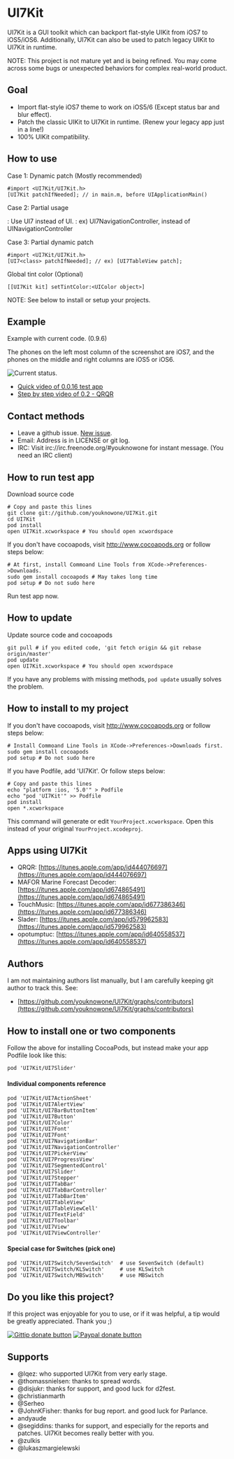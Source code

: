 UI7Kit
======

UI7Kit is a GUI toolkit which can backport flat-style UIKit from iOS7 to iOS5/iOS6. Additionally, UI7Kit can also be used to patch legacy UIKit to UI7Kit in runtime.

NOTE: This project is not mature yet and is being refined. You may come across some bugs or unexpected behaviors for complex real-world product.

Goal
----
- Import flat-style iOS7 theme to work on iOS5/6 (Except status bar and blur effect).
- Patch the classic UIKit to UI7Kit in runtime. (Renew your legacy app just in a line!)
- 100% UIKit compatibility.

How to use
----------

Case 1: Dynamic patch (Mostly recommended)

    #import <UI7Kit/UI7Kit.h>
    [UI7Kit patchIfNeeded]; // in main.m, before UIApplicationMain()

Case 2: Partial usage

: Use UI7<class> instead of UI<class>.
: ex) UI7NavigationController, instead of UINavigationController

Case 3: Partial dynamic patch

    #import <UI7Kit/UI7Kit.h>
    [UI7<class> patchIfNeeded]; // ex) [UI7TableView patch];

Global tint color (Optional)

    [[UI7Kit kit] setTintColor:<UIColor object>]

NOTE: See below to install or setup your projects.

Example
-------
Example with current code. (0.9.6)

The phones on the left most column of the screenshot are iOS7, and the phones on the middle and right columns are iOS5 or iOS6.

![Current status](https://raw.github.com/youknowone/UI7Kit/master/UI7Kit.png).

- [Quick video of 0.0.16 test app](http://www.youtube.com/watch?v=xVA5MAbUW44)
- [Step by step video of 0.2 - QRQR](http://www.youtube.com/watch?v=M2P1Um20py4)

Contact methods
---------------

- Leave a github issue. [New issue](https://github.com/youknowone/UI7Kit/issues/new).
- Email: Address is in LICENSE or git log.
- IRC: Visit irc://irc.freenode.org/#youknowone for instant message. (You need an IRC client)

How to run test app
-------------------
Download source code

    # Copy and paste this lines
    git clone git://github.com/youknowone/UI7Kit.git
    cd UI7Kit
    pod install
    open UI7Kit.xcworkspace # You should open xcwordspace

If you don't have cocoapods, visit http://www.cocoapods.org or follow steps below:

    # At first, install Commoand Line Tools from XCode->Preferences->Downloads.
    sudo gem install cocoapods # May takes long time
    pod setup # Do not sudo here

Run test app now.

How to update
-------------
Update source code and cocoapods

    git pull # if you edited code, 'git fetch origin && git rebase origin/master'
    pod update
    open UI7Kit.xcworkspace # You should open xcwordspace

If you have any problems with missing methods, `pod update` usually solves the problem.


How to install to my project
----------------------------

If you don't have cocoapods, visit http://www.cocoapods.org or follow steps below:

    # Install Commoand Line Tools in XCode->Preferences->Downloads first.
    sudo gem install cocoapods
    pod setup # Do not sudo here

If you have Podfile, add 'UI7Kit'. Or follow steps below:

    # Copy and paste this lines
    echo "platform :ios, '5.0'" > Podfile
    echo "pod 'UI7Kit'" >> Podfile
    pod install
    open *.xcworkspace

This command will generate or edit `YourProject.xcworkspace`.
Open this instead of your original `YourProject.xcodeproj`.


Apps using UI7Kit
-----------------

- QRQR: [https://itunes.apple.com/app/id444076697](https://itunes.apple.com/app/id444076697)
- MAFOR Marine Forecast Decoder: [https://itunes.apple.com/app/id674865491](https://itunes.apple.com/app/id674865491)
- TouchMusic: [https://itunes.apple.com/app/id677386346](https://itunes.apple.com/app/id677386346)
- Slader: [https://itunes.apple.com/app/id579962583](https://itunes.apple.com/app/id579962583)
- opotumptuc: [https://itunes.apple.com/app/id640558537](https://itunes.apple.com/app/id640558537)

Authors
-------

I am not maintaining authors list manually, but I am carefully keeping git author to track this. See:
- [https://github.com/youknowone/UI7Kit/graphs/contributors](https://github.com/youknowone/UI7Kit/graphs/contributors)


How to install one or two components
------------------------------------

Follow the above for installing CocoaPods, but instead make your app Podfile look like this:

    pod 'UI7Kit/UI7Slider'

#### Individual components reference

    pod 'UI7Kit/UI7ActionSheet'
    pod 'UI7Kit/UI7AlertView'
    pod 'UI7Kit/UI7BarButtonItem'
    pod 'UI7Kit/UI7Button'
    pod 'UI7Kit/UI7Color'
    pod 'UI7Kit/UI7Font'
    pod 'UI7Kit/UI7Font'
    pod 'UI7Kit/UI7NavigationBar'
    pod 'UI7Kit/UI7NavigationController'
    pod 'UI7Kit/UI7PickerView'
    pod 'UI7Kit/UI7ProgressView'
    pod 'UI7Kit/UI7SegmentedControl'
    pod 'UI7Kit/UI7Slider'
    pod 'UI7Kit/UI7Stepper'
    pod 'UI7Kit/UI7TabBar'
    pod 'UI7Kit/UI7TabBarController'
    pod 'UI7Kit/UI7TabBarItem'
    pod 'UI7Kit/UI7TableView'
    pod 'UI7Kit/UI7TableViewCell'
    pod 'UI7Kit/UI7TextField'
    pod 'UI7Kit/UI7Toolbar'
    pod 'UI7Kit/UI7View'
    pod 'UI7Kit/UI7ViewController'

#### Special case for Switches (pick one)

    pod 'UI7Kit/UI7Switch/SevenSwitch'  # use SevenSwitch (default)
    pod 'UI7Kit/UI7Switch/KLSwitch'     # use KLSwitch
    pod 'UI7Kit/UI7Switch/MBSwitch'     # use MBSwitch


Do you like this project?
-------------------------

If this project was enjoyable for you to use, or if it was helpful, a tip would be greatly appreciated. Thank you ;)

[![Gittip donate button](http://badgr.co/gittip/youknowone.png)](https://www.gittip.com/youknowone/ "Donate weekly to this project using Gittip")
[![Paypal donate button](http://badgr.co/paypal/donate.png?bg=%23007aff)](https://www.paypal.com/cgi-bin/webscr?cmd=_donations&business=YZGSUCRH3Q478&item_name=UI7Kit%20support "One time donation to this project using Paypal")


Supports
--------

- @lqez: who supported UI7Kit from very early stage.
- @thomassnielsen: thanks to spread words.
- @disjukr: thanks for support, and good luck for d2fest.
- @christianmarth
- @Serheo
- @JohnKFisher: thanks for bug report. and good luck for Parlance.
- andyaude
- @segiddins: thanks for support, and especially for the reports and patches. UI7Kit becomes really better with you.
- @zulkis
- @lukaszmargielewski


